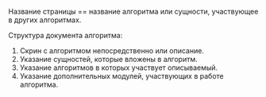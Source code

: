 
Название страницы == название алгоритма или сущности, участвующее в других алгоритмах. 

Структура документа алгоритма: 

1. Скрин с алгоритмом непосредственно или описание.
2. Указание сущностей, которые вложены в алгоритм.
3. Указание алгоритмов в которых участвует описываемый.
4. Указание дополнительных модулей, участвующих в работе алгоритма.





